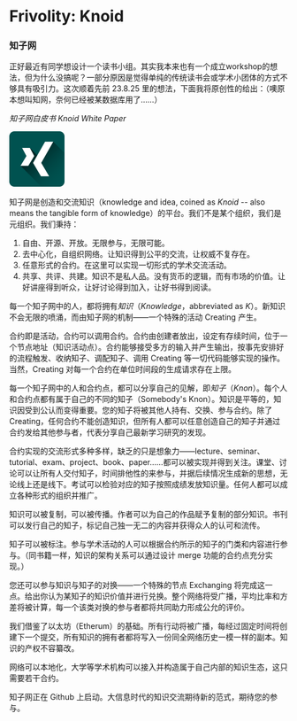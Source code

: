 # Frivolity: Knoid

### 知子网

正好最近有同学想设计一个读书小组。其实我本来也有一个成立workshop的想法，但为什么没搞呢？一部分原因是觉得单纯的传统读书会或学术小团体的方式不够具有吸引力。这次顺着先前 23.8.25 里的想法，下面我将原创性的给出：（噢原本想叫知网，奈何已经被某数据库用了……）

*知子网白皮书 Knoid White Paper*

![](./graph/23.10.6.png)

知子网是创造和交流知识（knowledge and idea, coined as *Knoid* -- also means the tangible form of knowledge）的平台。我们不是某个组织，我们是元组织。我们秉持：

1. 自由、开源、开放。无限参与，无限可能。
2. 去中心化，自组织网络。让知识得到公平的交流，让权威不复存在。
3. 任意形式的合约。在这里可以实现一切形式的学术交流活动。
4. 共享、共评、共建。知识不是私人品。没有货币的逻辑，而有市场的价值。让好讲座得到听众，让好讨论得到加入，让好书得到阅读。

每一个知子网中的人，都将拥有*知识*（*Knowledge*，abbreviated as *K*）。新知识不会无限的喷涌，而由知子网的机制——一个特殊的活动 Creating 产生。

合约即是活动，合约可以调用合约。合约由创建者放出，设定有存续时间，位于一个节点地址（知识活动点）。合约能够接受多方的输入并产生输出，按事先安排好的流程触发、收纳知子、调配知子、调用 Creating 等一切代码能够实现的操作。当然，Creating 对每一个合约在单位时间段的生成请求存在上限。

每一个知子网中的人和合约点，都可以分享自己的见解，即*知子*（*Knon*）。每个人和合约点都有属于自己的不同的知子（Somebody's Knon）。知识是平等的，知识因受到公认而变得重要。您的知子将被其他人持有、交换、参与合约。除了 Creating，任何合约不能创造知识，但所有人都可以任意创造自己的知子并通过合约发给其他参与者，代表分享自己最新学习研究的发现。

合约实现的交流形式多种多样，缺乏的只是想象力——lecture、seminar、tutorial、exam、project、book、paper……都可以被实现并得到关注。课堂、讨论可以让所有人交付知子，时间排他性的来参与，并据后续情况生成新的思想，无论线上还是线下。考试可以检验对应的知子按照成绩发放知识量。任何人都可以成立各种形式的组织并推广。

知识可以被复制，可以被传播。作者可以为自己的作品赋予复制的部分知识。书刊可以发行自己的知子，标记自己独一无二的内容并获得众人的认可和流传。

知子可以被标注。参与学术活动的人可以根据合约所示的知子的门类和内容进行参与。（同书籍一样，知识的架构关系可以通过设计 merge 功能的合约点充分实现。）

您还可以参与知识与知子的对换——一个特殊的节点 Exchanging 将完成这一点。给出你认为某知子的知识价值并进行兑换。整个网络将受广播，平均比率和方差将被计算，每一个该类对换的参与者都将共同助力形成公允的评价。

我们借鉴了以太坊（Etherum）的基础。所有行动将被广播，每经过固定时间将创建下一个提交，所有知识的拥有者都将写入一份同全网络历史一模一样的副本。知识的产权不容纂改。

网络可以本地化，大学等学术机构可以接入并构造属于自己内部的知识生态，这只需要若干合约。

知子网正在 Github 上启动。大信息时代的知识交流期待新的范式，期待您的参与。